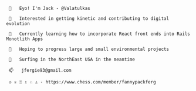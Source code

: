      👋   Eyo! I'm Jack - @Valatulkas
     
     👀   Interested in getting kinetic and contributing to digital evolution
     
     🌱   Currently learning how to incorporate React front ends into Rails Monotlith Apps
     
     💞️   Hoping to progress large and small environmental projects
     
     🌊   Surfing in the NorthEast USA in the meantime
     
     📫   jfergie93@gmail.com      
     
     ♔ ♕ ♖ ♗ ♘ ♙ - https://www.chess.com/member/fannypackferg
                  

<!---
Valatulkas/Valatulkas is a ✨ special ✨ repository because its `README.md` (this file) appears on your GitHub profile.
You can click the Preview link to take a look at your changes.
--->
